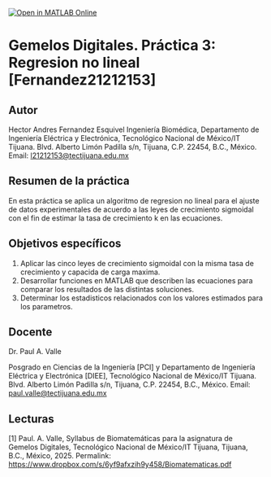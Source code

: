 [![Open in MATLAB Online](https://www.mathworks.com/images/responsive/global/open-in-matlab-online.svg)](https://matlab.mathworks.com/open/github/v1?repo=AndresUN1/Gemelos-Digitales-Regresion-no-lineal-Fernandez-21212153)

# Gemelos Digitales. Práctica 3: Regresion no lineal [Fernandez21212153]

## Autor
Hector Andres Fernandez Esquivel
Ingeniería Biomédica, Departamento de Ingeniería Eléctrica y Electrónica, Tecnológico Nacional de México/IT Tijuana. Blvd. Alberto Limón Padilla s/n, Tijuana, C.P. 22454, B.C., México. Email: l21212153@tectijuana.edu.mx

## Resumen de la práctica
En esta práctica se aplica un algoritmo de regresion no lineal para el ajuste de datos experimentales de acuerdo a las leyes de crecimiento sigmoidal con el fin de estimar la tasa de crecimiento k en las ecuaciones.

## Objetivos específicos
1. Aplicar las cinco leyes de crecimiento sigmoidal con la misma tasa de crecimiento y capacida de carga maxima.
2. Desarrollar funciones en MATLAB que describen las ecuaciones para comparar los resultados de las distintas soluciones.
3. Determinar los estadisticos relacionados con los valores estimados para los parametros.

## Docente
Dr. Paul A. Valle

Posgrado en Ciencias de la Ingeniería [PCI] y Departamento de Ingeniería Eléctrica y Electrónica [DIEE], Tecnológico Nacional de México/IT Tijuana. Blvd. Alberto Limón Padilla s/n, Tijuana, C.P. 22454, B.C., México. Email: paul.valle@tectijuana.edu.mx

## Lecturas
[1] Paul. A. Valle, Syllabus de Biomatemáticas para la asignatura de Gemelos Digitales, Tecnológico Nacional de México/IT Tijuana, Tijuana, B.C., México, 2025. Permalink: https://www.dropbox.com/s/6yf9afxzih9y458/Biomatematicas.pdf

